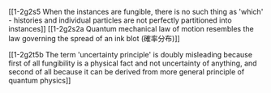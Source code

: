 [[1-2g2s5 When the instances are fungible, there is no such thing as 'which' - histories and individual particles are not perfectly partitioned into instances]]
[[1-2g2s2a Quantum mechanical law of motion resembles the law governing the spread of an ink blot (確率分布)]]

[[1-2g2t5b The term 'uncertainty principle' is doubly misleading because first of all fungibility is a physical fact and not uncertainty of anything, and second of all because it can be derived from more general principle of quantum physics]]
